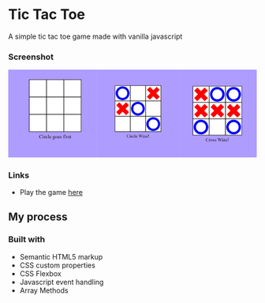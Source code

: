# Tic Tac Toe
A simple tic tac toe game made with vanilla javascript

### Screenshot

![](tic-tac-toe.png)

### Links

- Play the game [here](https://onanuviie.github.io/tic-tac-toe/)

## My process

### Built with

- Semantic HTML5 markup
- CSS custom properties
- CSS Flexbox
- Javascript event handling
- Array Methods
